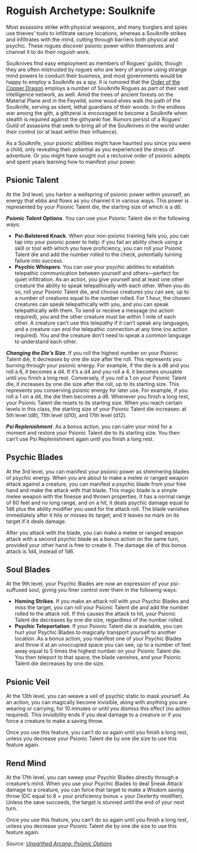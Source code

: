 # Roguish Archetype: Soulknife
Most assassins strike with physical weapons, and many burglars and spies use thieves’ tools to infiltrate secure locations, whereas a Soulknife strikes and infiltrates with the mind, cutting through barriers both physical and psychic. These rogues discover psionic power within themselves and channel it to do their roguish work. 

Soulknives find easy employment as members of Rogues’ guilds, though they are often mistrusted by rogues who are leery of anyone using strange mind powers to conduct their business, and most governments would be happy to employ a Soulknife as a spy. It is rumored that the [Order of the Copper Dragon](../../Organizations/DraconicOrder/Copper.md) employs a number of Soulknife Rogues as part of their vast intelligence network, as well. Amid the trees of ancient forests on the Material Plane and in the Feywild, some wood elves walk the path of the Soulknife, serving as silent, lethal guardians of their woods. In the endless war among the gith, a githzerai is encouraged to become a Soulknife when stealth is required against the githyanki foe. Rumors persist of a Rogues' Guild of assassins that seek to bring all of the Soulknives in the world under their control (or at least within their influence).

As a Soulknife, your psionic abilities might have haunted you since you were a child, only revealing their potential as you experienced the stress of adventure. Or you might have sought out a reclusive order of psionic adepts and spent years learning how to manifest your power.

## Psionic Talent
At the 3rd level, you harbor a wellspring of psionic power within yourself, an energy that ebbs and flows as you channel it in various ways. This power is represented by your Psionic Talent die, the starting size of which is a d6.

***Psionic Talent Options***. You can use your Psionic Talent die in the following ways:
* **Psi-Bolstered Knack**. When your non-psionic training fails you, you can tap into your psionic power to help: if you fail an ability check using a skill or tool with which you have proficiency, you can roll your Psionic Talent die and add the number rolled to the check, potentially turning failure into success.
* **Psychic Whispers**. You can use your psychic abilities to establish telepathic communication between yourself and others—perfect for quiet infiltration. As an action, you give yourself and at least one other creature the ability to speak telepathically with each other. When you do so, roll your Psionic Talent die, and choose creatures you can see, up to a number of creatures equal to the number rolled. For 1 hour, the chosen creatures can speak telepathically with you, and you can speak telepathically with them. To send or receive a message (no action required), you and the other creature must be within 1 mile of each other. A creature can’t use this telepathy if it can’t speak any languages, and a creature can end the telepathic connection at any time (no action required). You and the creature don’t need to speak a common language to understand each other.

***Changing the Die’s Size***. If you roll the highest number on your Psionic Talent die, it decreases by one die size after the roll. This represents you burning through your psionic energy. For example, if the die is a d6 and you roll a 6, it becomes a d4. If it’s a d4 and you roll a 4, it becomes unusable until you finish a long rest.
Conversely, if you roll a 1 on your Psionic Talent die, it increases by one die size after the roll, up to its starting size. This represents you conserving psionic energy for later use. For example, if you roll a 1 on a d4, the die then becomes a d6.
Whenever you finish a long rest, your Psionic Talent die resets to its starting size. When you reach certain levels in this class, the starting size of your Psionic Talent die increases: at 5th level (d8), 11th level (d10), and 17th level (d12).

***Psi Replenishment***. As a bonus action, you can calm your mind for a moment and restore your Psionic Talent die to its starting size. You then can’t use Psi Replenishment again until you finish a long rest.

## Psychic Blades
At the 3rd level, you can manifest your psionic power as shimmering blades of psychic energy. When you are about to make a melee or ranged weapon attack against a creature, you can manifest a psychic blade from your free hand and make the attack with that blade. This magic blade is a simple melee weapon with the finesse and thrown properties. It has a normal range of 60 feet and no long range, and on a hit, it deals psychic damage equal to 1d6 plus the ability modifier you used for the attack roll. The blade vanishes immediately after it hits or misses its target, and it leaves no mark on its target if it deals damage.

After you attack with the blade, you can make a melee or ranged weapon attack with a second psychic blade as a bonus action on the same turn, provided your other hand is free to create it. The damage die of this bonus attack is 1d4, instead of 1d6.

## Soul Blades
At the 9th level, your Psychic Blades are now an expression of your psi-suffused soul, giving you finer control over them in the following ways:
* **Homing Strikes**. If you make an attack roll with your Psychic Blades and miss the target, you can roll your Psionic Talent die and add the number rolled to the attack roll. If this causes the attack to hit, your Psionic Talent die decreases by one die size, regardless of the number rolled.
* **Psychic Teleportation**. If your Psionic Talent die is available, you can hurl your Psychic Blades to magically transport yourself to another location. As a bonus action, you manifest one of your Psychic Blades and throw it at an unoccupied space you can see, up to a number of feet away equal to 5 times the highest number on your Psionic Talent die. You then teleport to that space, the blade vanishes, and your Psionic Talent die decreases by one die size.

## Psionic Veil
At the 13th level, you can weave a veil of psychic static to mask yourself. As an action, you can magically become invisible, along with anything you are wearing or carrying, for 10 minutes or until you dismiss this effect (no action required). This invisibility ends if you deal damage to a creature or if you force a creature to make a saving throw.

Once you use this feature, you can’t do so again until you finish a long rest, unless you decrease your Psionic Talent die by one die size to use this feature again.

## Rend Mind
At the 17th level, you can sweep your Psychic Blades directly through a creature’s mind. When you use your Psychic Blades to deal Sneak Attack damage to a creature, you can force that target to make a Wisdom saving throw (DC equal to 8 + your proficiency bonus + your Dexterity modifier). Unless the save succeeds, the target is stunned until the end of your next turn.

Once you use this feature, you can’t do so again until you finish a long rest, unless you decrease your Psionic Talent die by one die size to use this feature again.

*Source: [Unearthed Arcana: Psionic Options](https://dnd.wizards.com/articles/unearthed-arcana/psionic-options-revisited)*
